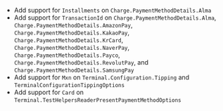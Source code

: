 * Add support for `Installments` on `Charge.PaymentMethodDetails.Alma`
* Add support for `TransactionId` on `Charge.PaymentMethodDetails.Alma`, `Charge.PaymentMethodDetails.AmazonPay`, `Charge.PaymentMethodDetails.KakaoPay`, `Charge.PaymentMethodDetails.KrCard`, `Charge.PaymentMethodDetails.NaverPay`, `Charge.PaymentMethodDetails.Payco`, `Charge.PaymentMethodDetails.RevolutPay`, and `Charge.PaymentMethodDetails.SamsungPay`
* Add support for `Mxn` on `Terminal.Configuration.Tipping` and `TerminalConfigurationTippingOptions`
* Add support for `Card` on `Terminal.TestHelpersReaderPresentPaymentMethodOptions`